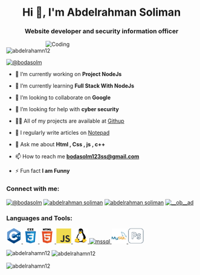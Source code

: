 <h1 align="center">Hi 👋, I'm Abdelrahman Soliman</h1>
<h3 align="center">Website developer and security information officer</h3>
<img src="[https://www.facebook.com/tcmasterasad/](https://encrypted-tbn0.gstatic.com/images?q=tbn:ANd9GcQZ1iAWsH72RCWQeckHI1LVBeV5UpKzwPisN3pXH48_BsLZjU0JvQNownk2-RRiA2BJWyw&usqp=CAU)" align="right" alt="Coding" width="400" >

<p align="left"> <img src="https://komarev.com/ghpvc/?username=abdelrahamn12&label=Profile%20views&color=0e75b6&style=flat" alt="abdelrahamn12" /> </p>

<p align="left"> <a href="https://twitter.com/@bodasolm" target="blank"><img src="https://img.shields.io/twitter/follow/@bodasolm?logo=twitter&style=for-the-badge" alt="@bodasolm" /></a> </p>

- 🔭 I’m currently working on **Project NodeJs**

- 🌱 I’m currently learning **Full Stack With NodeJs**

- 👯 I’m looking to collaborate on **Google**

- 🤝 I’m looking for help with **cyber security**

- 👨‍💻 All of my projects are available at [Githup](Githup)

- 📝 I regularly write articles on [Notepad](Notepad)

- 💬 Ask me about **Html , Css , js , c++**

- 📫 How to reach me **bodasolm123ss@gmail.com**

- ⚡ Fun fact **I am Funny**

<h3 align="left">Connect with me:</h3>
<p align="left">
<a href="https://twitter.com/@bodasolm" target="blank"><img align="center" src="https://raw.githubusercontent.com/rahuldkjain/github-profile-readme-generator/master/src/images/icons/Social/twitter.svg" alt="@bodasolm" height="30" width="40" /></a>
<a href="https://linkedin.com/in/abdelrahman soliman" target="blank"><img align="center" src="https://raw.githubusercontent.com/rahuldkjain/github-profile-readme-generator/master/src/images/icons/Social/linked-in-alt.svg" alt="abdelrahman soliman" height="30" width="40" /></a>
<a href="https://fb.com/abdelrahman soliman" target="blank"><img align="center" src="https://raw.githubusercontent.com/rahuldkjain/github-profile-readme-generator/master/src/images/icons/Social/facebook.svg" alt="abdelrahman soliman" height="30" width="40" /></a>
<a href="https://instagram.com/__ob__ad" target="blank"><img align="center" src="https://raw.githubusercontent.com/rahuldkjain/github-profile-readme-generator/master/src/images/icons/Social/instagram.svg" alt="__ob__ad" height="30" width="40" /></a>
</p>

<h3 align="left">Languages and Tools:</h3>
<p align="left"> <a href="https://www.w3schools.com/cpp/" target="_blank" rel="noreferrer"> <img src="https://raw.githubusercontent.com/devicons/devicon/master/icons/cplusplus/cplusplus-original.svg" alt="cplusplus" width="40" height="40"/> </a> <a href="https://www.w3schools.com/css/" target="_blank" rel="noreferrer"> <img src="https://raw.githubusercontent.com/devicons/devicon/master/icons/css3/css3-original-wordmark.svg" alt="css3" width="40" height="40"/> </a> <a href="https://www.w3.org/html/" target="_blank" rel="noreferrer"> <img src="https://raw.githubusercontent.com/devicons/devicon/master/icons/html5/html5-original-wordmark.svg" alt="html5" width="40" height="40"/> </a> <a href="https://developer.mozilla.org/en-US/docs/Web/JavaScript" target="_blank" rel="noreferrer"> <img src="https://raw.githubusercontent.com/devicons/devicon/master/icons/javascript/javascript-original.svg" alt="javascript" width="40" height="40"/> </a> <a href="https://www.linux.org/" target="_blank" rel="noreferrer"> <img src="https://raw.githubusercontent.com/devicons/devicon/master/icons/linux/linux-original.svg" alt="linux" width="40" height="40"/> </a> <a href="https://www.microsoft.com/en-us/sql-server" target="_blank" rel="noreferrer"> <img src="https://www.svgrepo.com/show/303229/microsoft-sql-server-logo.svg" alt="mssql" width="40" height="40"/> </a> <a href="https://www.mysql.com/" target="_blank" rel="noreferrer"> <img src="https://raw.githubusercontent.com/devicons/devicon/master/icons/mysql/mysql-original-wordmark.svg" alt="mysql" width="40" height="40"/> </a> <a href="https://www.photoshop.com/en" target="_blank" rel="noreferrer"> <img src="https://raw.githubusercontent.com/devicons/devicon/master/icons/photoshop/photoshop-line.svg" alt="photoshop" width="40" height="40"/> </a> </p>

<p><img align="left" src="https://github-readme-stats.vercel.app/api/top-langs?username=abdelrahamn12&show_icons=true&locale=en&layout=compact" alt="abdelrahamn12" /></p>

<p>&nbsp;<img align="center" src="https://github-readme-stats.vercel.app/api?username=abdelrahamn12&show_icons=true&locale=en" alt="abdelrahamn12" /></p>

<p><img align="center" src="https://github-readme-streak-stats.herokuapp.com/?user=abdelrahamn12&" alt="abdelrahamn12" /></p>
